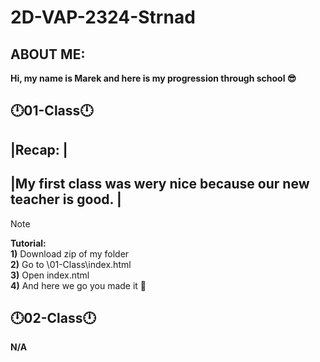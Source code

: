 # 2D-VAP-2324-Strnad
**ABOUT ME:**
---------------------------------------------------------------------
**Hi, my name is Marek and here is my progression through school 😎**

**🕛01-Class🕛**
-----------------------------------------------------------------------------

|**Recap:**                                                     |
---
|My first class was wery nice because our new teacher is good.  |
---
> [!NOTE]
 **Tutorial:**  <br>
        **1)** Download zip of my folder <br>
        **2)** Go to \01-Class\index.html <br>
        **3)** Open index.ntml<br>
        **4)** And here we go you made it 🎉<br>
        
**🕛02-Class🕛**
----------------------------------------------------------------------------
**N/A**